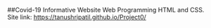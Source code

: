 ##Covid-19 Informative Website
Web Programming HTML and CSS.                                                                                                                                               
Site link: https://tanushripatil.github.io/Project0/

